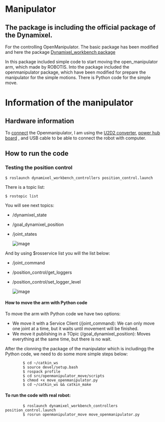 # Manipulator

## The package is including the official package of the Dynamixel. 

For the controlling OpenManipulator. The basic package has been modified and here the package [Dynamixel_workbench package](https://github.com/AnastasiyaRybakova/dynamixel-workbench/tree/feature/custom-position-control)  

In this package included simple code to start moving the open_manipulator arm, which made by ROBOTIS. 
Into the package included the openmanipulator package, which have been modified for prepare the manipulator for the simple motions. There is Python code for the simple move.

# Information of the manipulator

## Hardware information

To [connect](https://emanual.robotis.com/docs/en/platform/openmanipulator_x/ros_setup/#connection) the Openmanipulator, I am using the [U2D2 converter](https://emanual.robotis.com/docs/en/parts/interface/u2d2/), [power hub board](https://emanual.robotis.com/docs/en/parts/interface/u2d2_power_hub/) , and USB cable to be able to connect the robot with computer.

## How to run the code

### Testing the position control

    $ roslaunch dynamixel_workbench_controllers position_control.launch
    
There is a topic list:

    $ rostopic list
    
You will see next topics:

  - /dynamixel_state
  - /goal_dynamixel_position
  - /joint_states

      ![image](https://user-images.githubusercontent.com/37059842/113826542-40666e80-97bd-11eb-937f-a1e352cb4151.png)

And by using $rosservice list you will the list below:

  - /joint_command
  - /position_control/get_loggers
  - /position_control/set_logger_level
  
      ![image](https://user-images.githubusercontent.com/37059842/113826897-a3f09c00-97bd-11eb-8123-f78044f1f8cf.png)
      
#### How to move the arm with Python code

To move the arm with Python code we have two options:

   - We move it with a Service Client (/joint_command): We can only move one joint at a time, but it waits until movement will be finished.
   - We move it publishing in a TOpic (/goal_dynamixel_position): Moves everything at the same time, but there is no wait.

After the clonning the package of the manipulator which is includingg the Python code, we need to do some more simple steps below:

            $ cd ~/catkin_ws
            $ source devel/setup.bash
            $ rospack profile
            $ cd src/openmanipulator_move/scripts
            $ chmod +x move_openmanipulator.py
            $ cd ~/catkin_ws && catkin_make
         
#### To run the code with real robot: 

            $ roslaunch dynamixel_workbench_controllers position_control.launch
            $ rosrun openmanipulator_move move_openmanipulator.py
            





    

